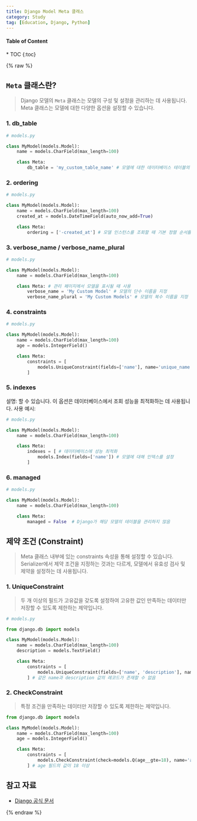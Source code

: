 ```yaml
---
title: Django Model Meta 클래스
category: Study
tag: [Education, Django, Python]
---
```


<nav class='post-toc' markdown='1'>
  <h4>Table of Content</h4>
* TOC
{:toc}
</nav>

{% raw %}

## `Meta` 클래스란?
> Django 모델의 `Meta` 클래스는 모델의 구성 및 설정을 관리하는 데 사용됩니다. 
Meta 클래스는 모델에 대한 다양한 옵션을 설정할 수 있습니다.

### 1. db_table

```python
# models.py

class MyModel(models.Model):
    name = models.CharField(max_length=100)

    class Meta:
        db_table = 'my_custom_table_name' # 모델에 대한 데이터베이스 테이블의 이름을 지정
```
### 2. ordering

```python
# models.py

class MyModel(models.Model):
    name = models.CharField(max_length=100)
    created_at = models.DateTimeField(auto_now_add=True)

    class Meta:
        ordering = ['-created_at'] # 모델 인스턴스를 조회할 때 기본 정렬 순서를 지정, 내림차순
```

### 3. verbose_name / verbose_name_plural

```python
# models.py

class MyModel(models.Model):
    name = models.CharField(max_length=100)

    class Meta: # 관리 페이지에서 모델을 표시될 때 사용
        verbose_name = 'My Custom Model' # 모델의 단수 이름을 지정
        verbose_name_plural = 'My Custom Models' # 모델의 복수 이름을 지정
```

### 4. constraints

```python
# models.py

class MyModel(models.Model):
    name = models.CharField(max_length=100)
    age = models.IntegerField()

    class Meta:
        constraints = [
            models.UniqueConstraint(fields=['name'], name='unique_name') # 모델에 대한 제약 조건을 설정
        ]
```

### 5. indexes

설명: 할 수 있습니다. 이 옵션은 데이터베이스에서 조회 성능을 최적화하는 데 사용됩니다.
사용 예시:

```python
# models.py

class MyModel(models.Model):
    name = models.CharField(max_length=100)

    class Meta:
        indexes = [ # 데이터베이스에 성능 최적화
            models.Index(fields=['name']) # 모델에 대해 인덱스를 설정
        ]
```

### 6. managed

```python
# models.py

class MyModel(models.Model):
    name = models.CharField(max_length=100)

    class Meta:
        managed = False  # Django가 해당 모델의 테이블을 관리하지 않음
```

## 제약 조건 (Constraint)
> Meta 클래스 내부에 있는 constraints 속성을 통해 설정할 수 있습니다. 
Serializer에서 제약 조건을 지정하는 것과는 다르게, 모델에서 유효성 검사 및 제약을 설정하는 데 사용됩니다.

### 1. UniqueConstraint
> 두 개 이상의 필드가 고유값을 갖도록 설정하여 고유한 값인 만족하는 데이터만 저장할 수 있도록 제한하는 제약입니다.

```python
# models.py

from django.db import models

class MyModel(models.Model):
    name = models.CharField(max_length=100)
    description = models.TextField()

    class Meta:
        constraints = [
            models.UniqueConstraint(fields=['name', 'description'], name='unique_name_description')
        ] # 같은 name과 description 값의 레코드가 존재할 수 없음
```

### 2. CheckConstraint
> 특정 조건을 만족하는 데이터만 저장할 수 있도록 제한하는 제약입니다. 

```python
from django.db import models

class MyModel(models.Model):
    name = models.CharField(max_length=100)
    age = models.IntegerField()

    class Meta:
        constraints = [
            models.CheckConstraint(check=models.Q(age__gte=18), name='age_greater_than_18')
        ] # age 필드의 값이 18 이상
```



## 참고 자료
* [Django 공식 문서](https://docs.djangoproject.com/en/stable/)

{% endraw %}